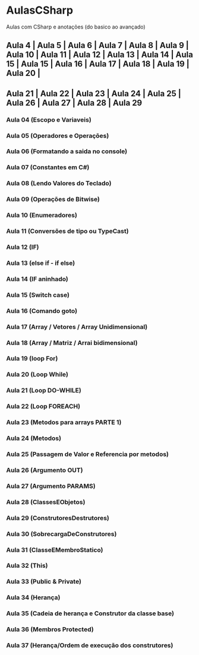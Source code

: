 # AulasCSharp
Aulas com CSharp e anotações (do basico ao avançado)

Aula 4 | Aula 5 | Aula 6 | Aula 7 | Aula 8 | Aula 9 | Aula 10 | Aula 11 | Aula 12 | Aula 13 | Aula 14 | Aula 15 | Aula 15 | Aula 16 | Aula 17 | Aula 18 | Aula 19 | Aula 20 |
---------------------------------------------------------------------------------------------------------------------------------------------------------------------------------
Aula 21 | Aula 22 | Aula 23 | Aula 24 | Aula 25 | Aula 26 | Aula 27 | Aula 28 | Aula 29
--------------------------------------------------

### Aula 04 (Escopo e Variaveis)

### Aula 05 (Operadores e Operações)

### Aula 06 (Formatando a saida no console)

### Aula 07 (Constantes em C#)

### Aula 08 (Lendo Valores do Teclado)

### Aula 09 (Operações de Bitwise)

### Aula 10 (Enumeradores)

### Aula 11 (Conversões de tipo ou TypeCast)

### Aula 12 (IF)

### Aula 13 (else if - if else)

### Aula 14 (IF aninhado)

### Aula 15 (Switch case)

### Aula 16 (Comando goto)

### Aula 17 (Array / Vetores / Array Unidimensional)

### Aula 18 (Array / Matriz / Arrai bidimensional)

### Aula 19 (loop For)

### Aula 20 (Loop While)

### Aula 21 (Loop DO-WHILE)

### Aula 22 (Loop FOREACH)

### Aula 23 (Metodos para arrays PARTE 1)

### Aula 24 (Metodos)

### Aula 25 (Passagem de Valor e Referencia por metodos)

### Aula 26 (Argumento OUT)

### Aula 27 (Argumento PARAMS)

### Aula 28 (ClassesEObjetos)

### Aula 29 (ConstrutoresDestrutores)

### Aula 30 (SobrecargaDeConstrutores)

### Aula 31 (ClasseEMembroStatico)

### Aula 32 (This)

### Aula 33 (Public & Private)

### Aula 34 (Herança)

### Aula 35 (Cadeia de herança e Construtor da classe base)

### Aula 36 (Membros Protected)

### Aula 37 (Herança/Ordem de execução dos construtores)

